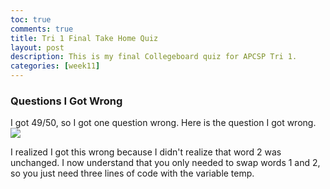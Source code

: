 ```yaml
---
toc: true
comments: true
title: Tri 1 Final Take Home Quiz
layout: post
description: This is my final Collegeboard quiz for APCSP Tri 1.
categories: [week11]
---
```


### Questions I Got Wrong
I got 49/50, so I got one question wrong. Here is the question I got wrong.
<img src="{{site.baseurl}}/images/finalwrongquestion.jpg">

I realized I got this wrong because I didn't realize that word 2 was unchanged. I now understand that you only needed to swap words 1 and 2, so you just need three lines of code with the variable temp.
